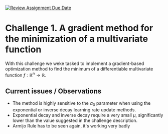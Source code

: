 [![Review Assignment Due Date](https://classroom.github.com/assets/deadline-readme-button-22041afd0340ce965d47ae6ef1cefeee28c7c493a6346c4f15d667ab976d596c.svg)](https://classroom.github.com/a/6eiYEvnG)
# Challenge 1. A gradient method for the minimization of a multivariate function
With this challenge we weke tasked to implement a gradient-based optimization method to find the minimum of a differentiable multivariate function $f:\mathbb R^n \to \mathbb R$.

## Current issues / Observations
- The method is highly sensitive to the $\alpha_0$ parameter when using the exponential or inverse decay learning rate update methods.
- Exponential decay and inverse decay require a very small $\mu$, significantly lower than the value suggested in the challenge description.
- Armijo Rule has to be seen again, it's working very badly
